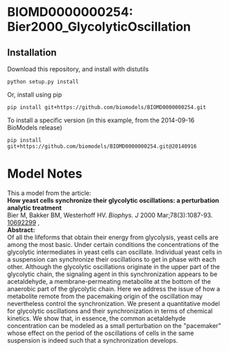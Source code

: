 # BIOMD0000000254: Bier2000_GlycolyticOscillation

## Installation

Download this repository, and install with distutils

`python setup.py install`

Or, install using pip

`pip install git+https://github.com/biomodels/BIOMD0000000254.git`

To install a specific version (in this example, from the 2014-09-16 BioModels release)

`pip install git+https://github.com/biomodels/BIOMD0000000254.git@20140916`


# Model Notes


This a model from the article:  
**How yeast cells synchronize their glycolytic oscillations: a perturbation analytic treatment**   
Bier M, Bakker BM, Westerhoff HV. _Biophys. J_ 2000 Mar;78(3):1087-93.
[10692299](http://www.ncbi.nlm.nih.gov/pubmed/10692299) ,  
**Abstract:**   
Of all the lifeforms that obtain their energy from glycolysis, yeast cells are
among the most basic. Under certain conditions the concentrations of the
glycolytic intermediates in yeast cells can oscillate. Individual yeast cells
in a suspension can synchronize their oscillations to get in phase with each
other. Although the glycolytic oscillations originate in the upper part of the
glycolytic chain, the signaling agent in this synchronization appears to be
acetaldehyde, a membrane-permeating metabolite at the bottom of the anaerobic
part of the glycolytic chain. Here we address the issue of how a metabolite
remote from the pacemaking origin of the oscillation may nevertheless control
the synchronization. We present a quantitative model for glycolytic
oscillations and their synchronization in terms of chemical kinetics. We show
that, in essence, the common acetaldehyde concentration can be modeled as a
small perturbation on the "pacemaker" whose effect on the period of the
oscillations of cells in the same suspension is indeed such that a
synchronization develops.


